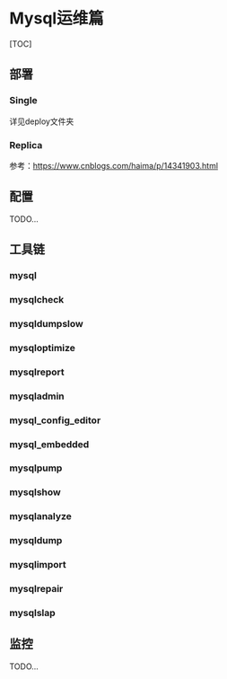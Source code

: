 # Mysql运维篇

[TOC]

## 部署

### Single

详见deploy文件夹

### Replica

参考：https://www.cnblogs.com/haima/p/14341903.html

## 配置

TODO...

## 工具链

### mysql

### mysqlcheck

### mysqldumpslow

### mysqloptimize

### mysqlreport

### mysqladmin

### mysql_config_editor

### mysql_embedded

### mysqlpump

### mysqlshow

### mysqlanalyze

### mysqldump

### mysqlimport

### mysqlrepair

### mysqlslap

## 监控

TODO...